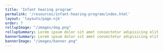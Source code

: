 ```yaml
---
title: 'Infant hearing program'
permalink: '/resources/infant-hearing-program/index.html'
layout: 'layouts/page.njk'
order: 7
rollupImage: "/images/dog.png"
rollupSummary: Lorem ipsum dolor sit amet consectetur adipisicing elit.
bannerSummary: Lorem ipsum dolor sit amet consectetur adipisicing elit.
bannerImage: "/images/banner.png"
---
```

